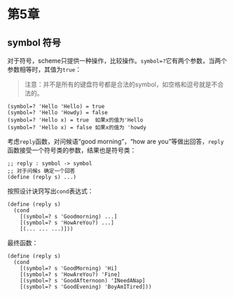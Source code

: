 # 第5章
## symbol 符号
对于符号，scheme只提供一种操作，比较操作。`symbol=?`它有两个参数，当两个参数相等时，其值为`true`：
> 注意：并不是所有的键盘符号都是合法的symbol，如空格和逗号就是不合法的。
```
(symbol=? 'Hello 'Hello) = true
(symbol=? 'Hello 'Howdy) = false
(symbol=? 'Hello x) = true  如果x的值为'Hello
(symbol=? 'Hello x) = false 如果x的值为 'howdy
```
考虑`reply`函数，对问候语“good morning”，“how are you”等做出回答，`reply`函数接受一个符号类的参数，结果也是符号类：
```
;; reply : symbol -> symbol
;; 对于问候s 确定一个回答
(define (reply s) ...)
```
按照设计诀窍写出`cond`表达式：
```
(define (reply s)
  (cond
    [(symbol=? s 'Goodmorning) ...]
    [(symbol=? s 'HowAreYou?) ...]
    [(... ... ...)]))
```
最终函数：
```
(define (reply s)
  (cond
    [(symbol=? s 'GoodMorning) 'Hi]
    [(symbol=? s 'HowAreYou?) 'Fine]
    [(symbol=? s 'GoodAfternoon) 'INeedANap]
    [(symbol=? s 'GoodEvening) 'BoyAmITired]))
```